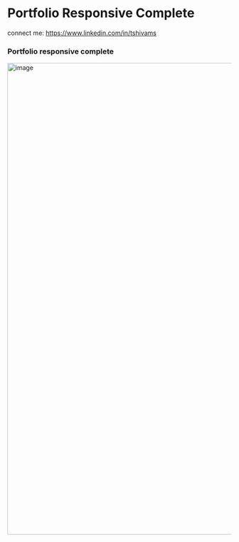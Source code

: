 # Portfolio Responsive Complete
connect me: https://www.linkedin.com/in/tshivams
### Portfolio responsive complete


<img width="1058" alt="image" src="https://user-images.githubusercontent.com/95965782/203038683-3a9c4de1-60f2-46c8-8315-798996b5efbf.png">
